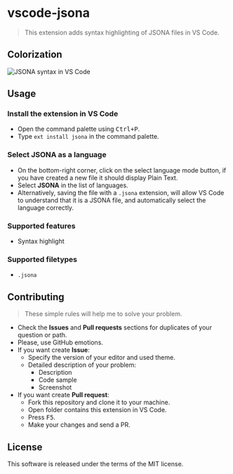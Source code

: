 # vscode-jsona

> This extension adds syntax highlighting of JSONA files in VS Code.

## Colorization

![JSONA syntax in VS Code](https://marketplace.visualstudio.com/items?itemName=sigoden.vscode-jsona)

## Usage

### Install the extension in VS Code

  * Open the command palette using <kbd>Ctrl+P</kbd>.
  * Type `ext install jsona` in the command palette.

### Select **JSONA** as a language

  * On the bottom-right corner, click on the select language mode button, if you have created a new file it should display Plain Text.
  * Select **JSONA** in the list of languages.
  * Alternatively, saving the file with a `.jsona` extension, will allow VS Code to understand that it is a JSONA file, and automatically select the language correctly.

### Supported features

  * Syntax highlight

### Supported filetypes

  * `.jsona`

## Contributing

> These simple rules will help me to solve your problem.

  * Check the **Issues** and **Pull requests** sections for duplicates of your question or path.
  * Please, use GitHub emotions.
  * If you want create **Issue**:
    * Specify the version of your editor and used theme.
    * Detailed description of your problem:
      * Description
      * Code sample
      * Screenshot
  * If you want create **Pull request**:
    * Fork this repository and clone it to your machine.
    * Open folder contains this extension in VS Code.
    * Press <kbd>F5</kbd>.
    * Make your changes and send a PR.

## License

This software is released under the terms of the MIT license.
